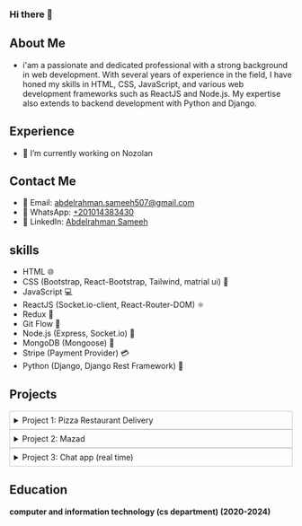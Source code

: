 ### Hi there 👋

## About Me
-  i'am a passionate and dedicated professional with a strong background in web development. With several years of experience in the field, I have honed my skills in HTML, CSS, JavaScript, and various web development frameworks such as ReactJS and Node.js. My expertise also extends to backend development with Python and Django.



## Experience
- 🔭 I’m currently working on Nozolan

## Contact Me
- 📧 Email: [abdelrahman.sameeh507@gmail.com](mailto:abdelrahman.sameeh507@gmail.com)
- 📱 WhatsApp: [+201014383430](https://wa.me/+201014383430)
- 💼 LinkedIn: [Abdelrahman Sameeh](https://www.linkedin.com/in/abdelrahman-sameeh-384508231/)

## skills
- HTML 🌐
- CSS (Bootstrap, React-Bootstrap, Tailwind, matrial ui) 💅
- JavaScript 💻
- ReactJS (Socket.io-client, React-Router-DOM) ⚛️
- Redux 🔄
- Git Flow 🌿
- Node.js (Express, Socket.io) 🚀
- MongoDB (Mongoose) 🍃
- Stripe (Payment Provider) 💳
- Python (Django, Django Rest Framework) 🐍


## Projects
<details>
  <summary  style="user-select: none; cursor: pointer; padding: 0.5em; border: 1px solid #ccc;">Project 1: Pizza Restaurant Delivery</summary>

- **GitHub:** [Frontend](https://github.com/abdelrahman-sameeh/restaurant-frontend-react), [Backend](https://github.com/abdelrahman-sameeh/node-restuarant-API)
- **LinkedIn:** [Click here](https://www.linkedin.com/posts/abdelrahman-sameeh-384508231_frontenddevelopment-backenddevelopment-fullstackdevelopment-activity-7104428743783309314-0QC-?utm_source=share&utm_medium=member_desktop)
- **Overview:** - Users can create accounts, add products to favorites, place orders. - Admins can accept orders, change order status, view all users, and assign deliveries. - Delivery personnel can change order status via QR code or manually.
</details>

<details>
  <summary  style="user-select: none; cursor: pointer; padding: 0.5em; border: 1px solid #ccc;">Project 2: Mazad</summary>

- **GitHub:** [Frontend](https://github.com/abdelrahman-sameeh/frontend-mazad), [Backend](https://github.com/abdelrahman-sameeh/API-mazad)
- **LinkedIn:** [Click here](https://www.linkedin.com/posts/abdelrahman-sameeh-384508231_frontenddevelopment-backenddevelopment-fullstackdevelopment-activity-7118776482352525312-jyNi?utm_source=share&utm_medium=member_desktop)
- **Overview:** - A marketplace where merchants can auction their products. - Users can bid on products, and the highest bidder can make a purchase using Visa (Stripe payment provider). - Admins can create categories, and traders can add new products.
</details>

<details>
  <summary  style="user-select: none; cursor: pointer; padding: 0.5em; border: 1px solid #ccc;">Project 3: Chat app (real time)</summary>

- **GitHub:** [Frontend](https://github.com/abdelrahman-sameeh/chat-frontend), [Backend](https://github.com/abdelrahman-sameeh/api-chatApp)
- **Demo:** [Click Here](https://chatappsockets.netlify.app/login)
- **LinkedIn:** [Click here](https://www.linkedin.com/posts/abdelrahman-sameeh-384508231_frontenddevelopment-backenddevelopment-fullstackdevelopment-activity-7122443398074019840-Cc_M?utm_source=share&utm_medium=member_desktop)
- **Overview:**
The Chat App is a real-time communication platform developed using socket.io technology. Leveraging the power of socket.io, this application enables users to engage in instant messaging, creating a seamless and dynamic chat experience. Key features include real-time message updates, user authentication, and a responsive user interface. The integration of socket.io ensures efficient and instantaneous communication, making it an ideal solution for interactive and collaborative conversations.
</details>

## Education
<strong>computer and information technology (cs department) (2020-2024)</strong>



